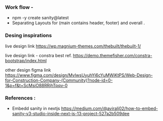 ### Work flow -

- npm -y create sanity@latest
- Separating Layouts for (main contains header, footer) and overall .

### Desing inspirations

live design link
https://wp.magnium-themes.com/thebuilt/thebuilt-1/

live design link - constra best ref.
https://demo.themefisher.com/constra-bootstrap/index.html

other design figma link
https://www.figma.com/design/MvlwsUyuhYi6cYuMWiKtPS/Web-Design-for-Construction-Company-(Community)?node-id=0-1&p=f&t=ScMsiO88RRjhTpqv-0

### References :

- Embedd sanity in nextjs
  https://medium.com/@aviralj02/how-to-embed-sanity-v3-studio-inside-next-js-13-project-527a2b509dee

